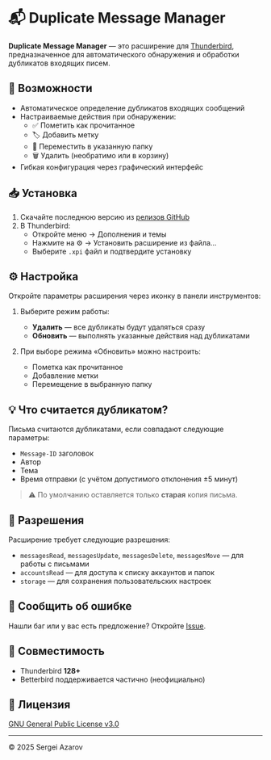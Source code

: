 # 📬 Duplicate Message Manager

**Duplicate Message Manager** — это расширение для [Thunderbird](https://www.thunderbird.net), предназначенное для автоматического обнаружения и обработки дубликатов входящих писем.

## 🔧 Возможности

- Автоматическое определение дубликатов входящих сообщений
- Настраиваемые действия при обнаружении:
  - ✅ Пометить как прочитанное
  - 🏷️ Добавить метку
  - 📁 Переместить в указанную папку
  - 🗑 Удалить (необратимо или в корзину)
- Гибкая конфигурация через графический интерфейс

## 📥 Установка

1. Скачайте последнюю версию из [релизов GitHub](https://github.com/250227725/mailextension/releases)
2. В Thunderbird:
   - Откройте меню → Дополнения и темы
   - Нажмите на ⚙ → Установить расширение из файла…
   - Выберите `.xpi` файл и подтвердите установку

## ⚙ Настройка

Откройте параметры расширения через иконку в панели инструментов:

1. Выберите режим работы:
   - **Удалить** — все дубликаты будут удаляться сразу
   - **Обновить** — выполнять указанные действия над дубликатами

2. При выборе режима «Обновить» можно настроить:
   - Пометка как прочитанное
   - Добавление метки
   - Перемещение в выбранную папку

## 💡 Что считается дубликатом?

Письма считаются дубликатами, если совпадают следующие параметры:

- `Message-ID` заголовок
- Автор
- Тема
- Время отправки (с учётом допустимого отклонения ±5 минут)

> ⚠️ По умолчанию оставляется только **старая** копия письма.

## 🔐 Разрешения

Расширение требует следующие разрешения:

- `messagesRead`, `messagesUpdate`, `messagesDelete`, `messagesMove` — для работы с письмами
- `accountsRead` — для доступа к списку аккаунтов и папок
- `storage` — для сохранения пользовательских настроек

## 🐞 Сообщить об ошибке

Нашли баг или у вас есть предложение? Откройте [Issue](https://github.com/250227725/mailextension/issues).

## 🧪 Совместимость

- Thunderbird **128+**
- Betterbird поддерживается частично (неофициально)

## 📜 Лицензия

[GNU General Public License v3.0](LICENSE)

---

© 2025 Sergei Azarov
